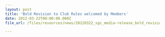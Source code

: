 ```yaml
---
layout: post
title: 'Bold Revision to Club Rules welcomed by Members'
date: 2012-03-22T00:00:00.000Z
file_url: /files/resources/news/20120322_sgc_media-release_bold_revision_to_club_rules_welcomed_by_members.pdf

---
```


